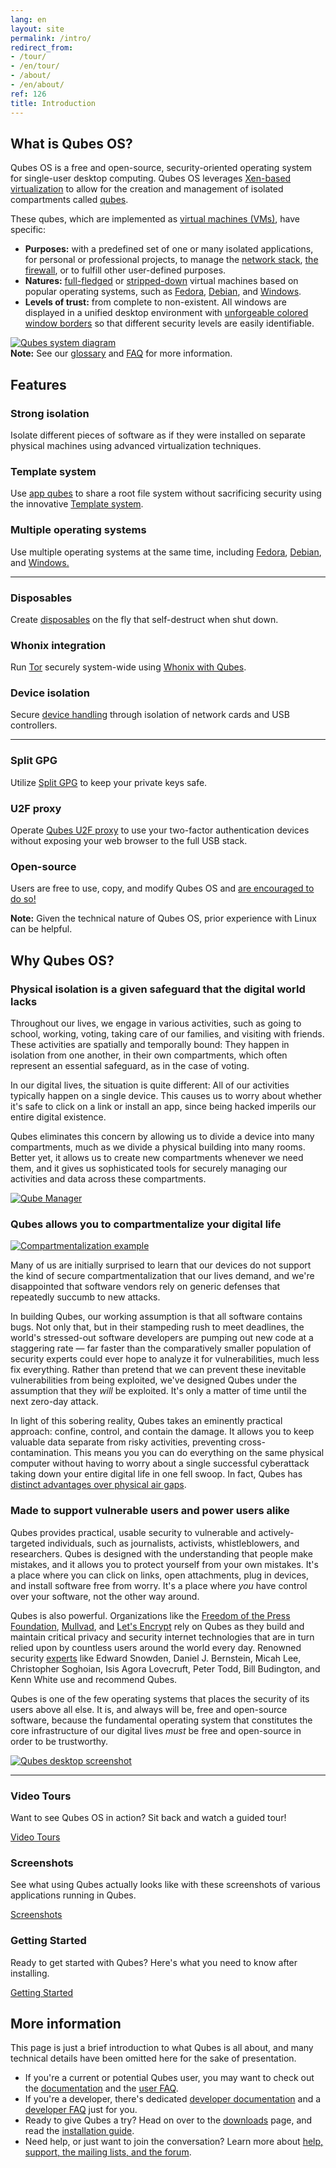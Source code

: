 ```yaml
---
lang: en
layout: site
permalink: /intro/
redirect_from:
- /tour/
- /en/tour/
- /about/
- /en/about/
ref: 126
title: Introduction
---
```


<h2>What is Qubes OS?</h2>
<a id = "what-is-qubes-os"></a>

<div class="row">
  <div class="col-lg-12 col-md-12">
    <p>
      Qubes OS is a free and open-source, security-oriented operating system for
      single-user desktop computing. Qubes OS leverages
      <a href="https://wiki.xen.org/wiki/Xen_Project_Software_Overview">
      Xen-based virtualization</a> to allow for the creation and management of
      isolated compartments called <a href="/doc/glossary#qube">qubes</a>.
    </p>
  </div>
</div>

<div class="row">
  <div class="col-lg-3 col-md-3 text-left">
    <p>
      These qubes, which are implemented as <a href="/doc/glossary#vm">virtual
      machines (VMs)</a>, have specific:
      <ul>
        <li class="more-bottom">
          <b>Purposes:</b> with a predefined set of one or many isolated
          applications, for personal or professional projects, to manage the
          <a href="/doc/networking/">network stack</a>,
          <a href="/doc/firewall/">the firewall</a>, or to fulfill other
          user-defined purposes.
        </li>
        <li class="more-bottom">
          <b>Natures:</b> <a href="/doc/standalone-and-hvm/">full-fledged</a> or
          <a href="/doc/getting-started/">
          stripped-down</a> virtual machines based on popular operating systems,
          such as <a href="/doc/templates/fedora/">Fedora</a>,
          <a href="/doc/templates/debian/">Debian</a>, and
          <a href="/doc/windows/">Windows</a>.
        </li>
        <li class="more-bottom">
          <b>Levels of trust:</b> from complete to non-existent. All windows are
          displayed in a unified desktop environment with
          <a href="/doc/getting-started/">unforgeable colored window borders</a> so
          that different security levels are easily identifiable.
        </li>
      </ul>
    </p>
  </div>
  <div class="col-lg-9 col-md-9">
    <a href="/attachment/site/qubes-trust-level-architecture.png">
      <img src="/attachment/site/qubes-trust-level-architecture.png"
           class="center-block more-bottom" alt="Qubes system diagram">
    </a>
  </div>
</div>

<div class="alert alert-info more-bottom" role="alert">
  <i class="fa fa-info-circle"></i>
  <b>Note:</b> See our <a href="/doc/glossary/">glossary</a> and
  <a href="/faq/">FAQ</a> for more information.
</div>

<h2 class="more-bottom">Features</h2>

<div class="row">
  <div class="col-lg-4 col-md-4 col-xs-12">
    <h3>Strong isolation</h3>
    <p>
      Isolate different pieces of software as if they were installed on separate
      physical machines using advanced virtualization techniques.
    </p>
  </div>
  <div class="col-lg-4 col-md-4 col-xs-12">
    <h3>Template system</h3>
    <p>
      Use <a href="/doc/glossary/#app-qube">app qubes</a> to
      share a root file system without sacrificing security using the innovative
      <a href="/doc/templates/">Template system</a>.
    </p>
  </div>
  <div class="col-lg-4 col-md-4 col-xs-12">
    <h3>Multiple operating systems</h3>
    <p>
      Use multiple operating systems at the same time, including
      <a href="/doc/templates/fedora/">Fedora</a>,
      <a href="/doc/templates/debian/">Debian</a>, and
      <a href="/doc/windows/">Windows.</a>
    </p>
  </div>
</div>

<hr>

<div class="row">
  <div class="col-lg-4 col-md-4 col-xs-12">
    <h3>Disposables</h3>
    <p>
      Create <a href="/doc/how-to-use-disposables/">disposables</a> on the fly that
      self-destruct when shut down.
    </p>
  </div>
  <div class="col-lg-4 col-md-4 col-xs-12">
    <h3>Whonix integration</h3>
    <p>
      Run <a href="https://www.torproject.org/">Tor</a> securely system-wide
      using <a href="/doc/whonix/">Whonix with Qubes</a>.
    </p>
  </div>
  <div class="col-lg-4 col-md-4 col-xs-12">
    <h3>Device isolation</h3>
    <p>
      Secure <a href="/doc/device-handling/">device handling</a> through
      isolation of network cards and USB controllers.
    </p>
  </div>
</div>

<hr>

<div class="row">
  <div class="col-lg-4 col-md-4 col-xs-12">
    <h3>Split GPG</h3>
    <p>
      Utilize <a href="/doc/split-gpg/">Split GPG</a> to keep your private keys
      safe.
    </p>
  </div>
  <div class="col-lg-4 col-md-4 col-xs-12">
    <h3>U2F proxy</h3>
    <p>
      Operate <a href="/doc/u2f-proxy/">Qubes U2F proxy</a> to use your
      two-factor authentication devices without exposing your web browser to the
      full USB stack.
    </p>
  </div>
  <div class="col-lg-4 col-md-4 col-xs-12">
    <h3>Open-source</h3>
    <p>
      Users are free to use, copy, and modify Qubes OS and
      <a href="/doc/contributing/">are encouraged to do so!</a>
    </p>
  </div>
</div>

<div class="alert alert-info more-bottom" role="alert">
  <i class="fa fa-info-circle"></i>
  <b>Note:</b> Given the technical nature of Qubes OS, prior experience with
  Linux can be helpful.
</div>


<h2 class="more-bottom">Why Qubes OS?</h2>
<a id = "why-qubes-os"></a>

<h3>Physical isolation is a given safeguard that the digital world lacks</h3>

<div class="row">
  <div class="col-lg-6 col-md-6 text-left">
    <p>
      Throughout our lives, we engage in various activities, such as going to
      school, working, voting, taking care of our families, and visiting with
      friends. These activities are spatially and temporally bound: They happen
      in isolation from one another, in their own compartments, which often
      represent an essential safeguard, as in the case of voting.
    </p>
    <p>
      In our digital lives, the situation is quite different: All of our
      activities typically happen on a single device. This causes us to worry
      about whether it's safe to click on a link or install an app, since being
      hacked imperils our entire digital existence.
    </p>
    <p>
      Qubes eliminates this concern by allowing us to divide a device into many
      compartments, much as we divide a physical building into many rooms.
      Better yet, it allows us to create new compartments whenever we need them,
      and it gives us sophisticated tools for securely managing our activities
      and data across these compartments.
    </p>
  </div>
  <div class="col-lg-6 col-md-6">
    <a href="/attachment/doc/r4.0-qubes-manager.png">
      <img src="/attachment/doc/r4.0-qubes-manager.png"
           class="center-block more-bottom" alt="Qube Manager">
    </a>
  </div>
</div>

<h3>Qubes allows you to compartmentalize your digital life</h3>

<div class="row">
  <div class="col-lg-6 col-md-6">
    <a href="/attachment/site/qubes-partition-data-flows.jpg">
      <img src="/attachment/site/qubes-partition-data-flows.jpg"
           class="center-block more-bottom" alt="Compartmentalization example">
    </a>
  </div>
  <div class="col-lg-6 col-md-6 text-left center-block">
    <p>
      Many of us are initially surprised to learn that our devices do not
      support the kind of secure compartmentalization that our lives demand, and
      we're disappointed that software vendors rely on generic defenses that
      repeatedly succumb to new attacks.
    </p>
    <p>
      In building Qubes, our working assumption is that all software contains
      bugs. Not only that, but in their stampeding rush to meet deadlines, the
      world's stressed-out software developers are pumping out new code at a
      staggering rate &mdash; far faster than the comparatively smaller
      population of security experts could ever hope to analyze it for
      vulnerabilities, much less fix everything. Rather than pretend that we can
      prevent these inevitable vulnerabilities from being exploited, we've
      designed Qubes under the assumption that they <em>will</em> be exploited.
      It's only a matter of time until the next zero-day attack.
    </p>
    <p>
      In light of this sobering reality, Qubes takes an eminently practical
      approach: confine, control, and contain the damage. It allows you to keep
      valuable data separate from risky activities, preventing
      cross-contamination. This means you you can do everything on the same
      physical computer without having to worry about a single successful
      cyberattack taking down your entire digital life in one fell swoop. In
      fact, Qubes has
      <a href="https://invisiblethingslab.com/resources/2014/Software_compartmentalization_vs_physical_separation.pdf">
      distinct advantages over physical air gaps</a>.
    </p>
  </div>
</div>

<h3>Made to support vulnerable users and power users alike</h3>

<div class="row">
  <div class="col-lg-6 col-md-6 text-left">
    <p>
      Qubes provides practical, usable security to vulnerable and
      actively-targeted individuals, such as journalists, activists,
      whistleblowers, and researchers. Qubes is designed with the understanding
      that people make mistakes, and it allows you to protect yourself from your
      own mistakes. It's a place where you can click on links, open attachments,
      plug in devices, and install software free from worry. It's a place where
      <em>you</em> have control over your software, not the other way around.
    </p>
    <p>
      Qubes is also powerful. Organizations like the
      <a href="/partners/#freedom-of-the-press-foundation">Freedom of the Press
      Foundation</a>, <a href="/partners/#mullvad">Mullvad</a>, and
      <a href="https://twitter.com/letsencrypt/status/1239934557710737410">Let's
      Encrypt</a> rely on Qubes as they build and maintain critical privacy and
      security internet technologies that are in turn relied upon by countless
      users around the world every day. Renowned security
      <a href="/experts/">experts</a> like Edward Snowden, Daniel J. Bernstein,
      Micah Lee, Christopher Soghoian, Isis Agora Lovecruft, Peter Todd, Bill
      Budington, and Kenn White use and recommend Qubes.
    </p>
    <p>
      Qubes is one of the few operating systems that places the security of
      its users above all else. It is, and always will be, free and open-source
      software, because the fundamental operating system that constitutes the
      core infrastructure of our digital lives <em>must</em> be free and
      open-source in order to be trustworthy.
    </p>
  </div>
  <div class="col-lg-6 col-md-6">
    <a href="/attachment/doc/r4.0-snapshot12.png">
      <img src="/attachment/doc/r4.0-snapshot12.png"
           class="center-block more-bottom" alt="Qubes desktop screenshot">
    </a>
  </div>
</div>

<hr class="add-top more-bottom">

<div class="row more-bottom">
  <div class="col-lg-4 col-md-4 col-xs-12">
    <h3>Video Tours</h3>
    <p>
      Want to see Qubes OS in action? Sit back and watch a guided tour!
    </p>
    <a href="/video-tours/" class="btn btn-primary more-bottom">
      <i class="fa fa-play-circle"></i> Video Tours
    </a>
  </div>
  <div class="col-lg-4 col-md-4 col-xs-12">
    <h3>Screenshots</h3>
    <p>
      See what using Qubes actually looks like with these screenshots of various
      applications running in Qubes.
    </p>
    <a href="/screenshots/" class="btn btn-primary more-bottom">
      <i class="fa fa-picture-o"></i> Screenshots
    </a>
  </div>
  <div class="col-lg-4 col-md-4 col-xs-12">
    <h3>Getting Started</h3>
    <p>
      Ready to get started with Qubes? Here's what you need to know after
      installing.
    </p>
    <a href="/doc/getting-started/" class="btn btn-primary more-bottom">
      <i class="fa fa-cubes"></i> Getting Started
    </a>
  </div>
</div>

<h2>More information</h2>

<p>
  This page is just a brief introduction to what Qubes is all about, and many
  technical details have been omitted here for the sake of presentation.
  <ul>
    <li>
      If you're a current or potential Qubes user, you may want to check out the
      <a href="/doc/">documentation</a> and the
      <a href="/faq/#users">user FAQ</a>.
    </li>
    <li>
      If you're a developer, there's dedicated
      <a href="/doc/#developer-documentation">developer documentation</a> and a
      <a href="/faq/#developers">developer FAQ</a> just for you.
    </li>
    <li>
      Ready to give Qubes a try? Head on over to the
      <a href="/downloads/">downloads</a> page, and read the
      <a href="/doc/installation-guide">installation guide</a>.
    </li>
    <li>
      Need help, or just want to join the conversation? Learn more about
      <a href="/support/">help, support, the mailing lists, and the forum</a>.
    </li>
  </ul>
</p>
